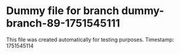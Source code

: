 # Dummy file for branch dummy-branch-89-1751545111

This file was created automatically for testing purposes.
Timestamp: 1751545114